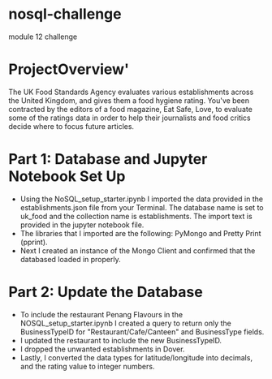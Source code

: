 # nosql-challenge
module 12 challenge

# ProjectOverview'
The UK Food Standards Agency evaluates various establishments across the United Kingdom, and gives them a food hygiene rating. You've been contracted by the editors of a food magazine, Eat Safe, Love, to evaluate some of the ratings data in order to help their journalists and food critics decide where to focus future articles.

# Part 1: Database and Jupyter Notebook Set Up

- Using the NoSQL_setup_starter.ipynb I imported the data provided in the establishments.json file from your Terminal. The database name is set to uk_food and the collection name is establishments. The import text is provided in the jupyter notebook file.
- The libraries that I imported are the following: PyMongo and Pretty Print (pprint).
- Next I created an instance of the Mongo Client and confirmed that the databased loaded in properly.

# Part 2: Update the Database

- To include the restaurant Penang Flavours in the NOSQL_setup_starter.ipynb I created a query to return only the BusinessTypeID for "Restaurant/Cafe/Canteen" and BusinessType fields.
- I updated the restaurant to include the new BusinessTypeID.
- I dropped the unwanted establishments in Dover.
- Lastly, I converted the data types for latitude/longitude into decimals, and the rating value to integer numbers.

